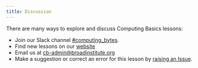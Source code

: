 ```yaml
---
title: Discussion
---
```


There are many ways to explore and discuss Computing Basics lessons:

- Join our Slack channel [#computing_bytes](https://broadinstitute.enterprise.slack.com/archives/C07DD9MTWU8).
- Find new lessons on our [website](https://broad.io/computingbasics)
- Email us at <cb-admin@broadinstitute.org>
- Make a suggestion or correct an error for this lesson by [raising an Issue](source/issues).


